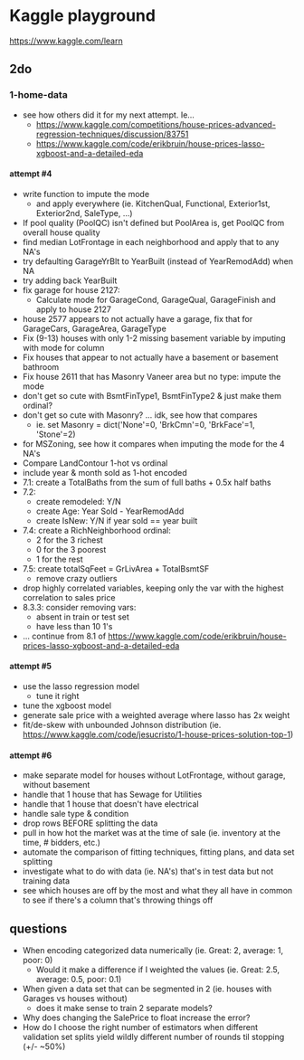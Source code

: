 # Kaggle playground

https://www.kaggle.com/learn

## 2do

### 1-home-data

- see how others did it for my next attempt. Ie...
  - https://www.kaggle.com/competitions/house-prices-advanced-regression-techniques/discussion/83751
  - https://www.kaggle.com/code/erikbruin/house-prices-lasso-xgboost-and-a-detailed-eda

#### attempt #4

- write function to impute the mode
  - and apply everywhere (ie. KitchenQual, Functional, Exterior1st, Exterior2nd, SaleType, ...)
- If pool quality (PoolQC) isn't defined but PoolArea is, get PoolQC from overall house quality
- find median LotFrontage in each neighborhood and apply that to any NA's
- try defaulting GarageYrBlt to YearBuilt (instead of YearRemodAdd) when NA
- try adding back YearBuilt
- fix garage for house 2127:
  - Calculate mode for GarageCond, GarageQual, GarageFinish and apply to house 2127
- house 2577 appears to not actually have a garage, fix that for GarageCars, GarageArea, GarageType
- Fix (9-13) houses with only 1-2 missing basement variable by imputing with mode for column
- Fix houses that appear to not actually have a basement or basement bathroom
- Fix house 2611 that has Masonry Vaneer area but no type: impute the mode
- don't get so cute with BsmtFinType1, BsmtFinType2 & just make them ordinal?
- don't get so cute with Masonry? ... idk, see how that compares
  - ie. set Masonry = dict('None'=0, 'BrkCmn'=0, 'BrkFace'=1, 'Stone'=2)
- for MSZoning, see how it compares when imputing the mode for the 4 NA's
- Compare LandContour 1-hot vs ordinal
- include year & month sold as 1-hot encoded
- 7.1: create a TotalBaths from the sum of full baths + 0.5x half baths
- 7.2:
  - create remodeled: Y/N
  - create Age: Year Sold - YearRemodAdd
  - create IsNew: Y/N if year sold == year built
- 7.4: create a RichNeighborhood ordinal:
  - 2 for the 3 richest
  - 0 for the 3 poorest
  - 1 for the rest
- 7.5: create totalSqFeet = GrLivArea + TotalBsmtSF
  + remove crazy outliers
- drop highly correlated variables, keeping only the var with the highest correlation to sales price
- 8.3.3: consider removing vars:
  - absent in train or test set
  - have less than 10 1's
- ... continue from 8.1 of https://www.kaggle.com/code/erikbruin/house-prices-lasso-xgboost-and-a-detailed-eda

#### attempt #5

- use the lasso regression model
  - tune it right
- tune the xgboost model
- generate sale price with a weighted average where lasso has 2x weight
- fit/de-skew with unbounded Johnson distribution (ie. https://www.kaggle.com/code/jesucristo/1-house-prices-solution-top-1)

#### attempt #6

- make separate model for houses without LotFrontage, without garage, without basement
- handle that 1 house that has Sewage for Utilities
- handle that 1 house that doesn't have electrical
- handle sale type & condition
- drop rows BEFORE splitting the data
- pull in how hot the market was at the time of sale (ie. inventory at the time, # bidders, etc.)
- automate the comparison of fitting techniques, fitting plans, and data set splitting
- investigate what to do with data (ie. NA's) that's in test data but not training data
- see which houses are off by the most and what they all have in common to see if there's a column that's throwing things off

## questions

- When encoding categorized data numerically (ie. Great: 2, average: 1, poor: 0)
  - Would it make a difference if I weighted the values (ie. Great: 2.5, average: 0.5, poor: 0.1)
- When given a data set that can be segmented in 2 (ie. houses with Garages vs houses without)
  - does it make sense to train 2 separate models?
- Why does changing the SalePrice to float increase the error?
- How do I choose the right number of estimators when different validation set splits yield wildly different number of rounds til stopping (+/- ~50%)
